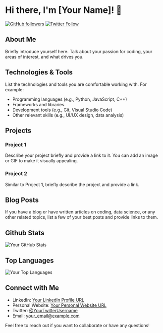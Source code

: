 # Hi there, I'm [Your Name]! 👋

[![GitHub followers](https://img.shields.io/github/followers/your_username?label=Follow&style=social)](https://github.com/your_username)
[![Twitter Follow](https://img.shields.io/twitter/follow/your_twitter_username?style=social)](https://twitter.com/your_twitter_username)

## About Me

Briefly introduce yourself here. Talk about your passion for coding, your areas of interest, and what drives you.

## Technologies & Tools

List the technologies and tools you are comfortable working with. For example:
- Programming languages (e.g., Python, JavaScript, C++)
- Frameworks and libraries
- Development tools (e.g., Git, Visual Studio Code)
- Other relevant skills (e.g., UI/UX design, data analysis)

## Projects

### Project 1
Describe your project briefly and provide a link to it. You can add an image or GIF to make it visually appealing.

### Project 2
Similar to Project 1, briefly describe the project and provide a link.

## Blog Posts

If you have a blog or have written articles on coding, data science, or any other related topics, list a few of your best posts and provide links to them.

## Github Stats

![Your GitHub Stats](https://github-readme-stats.vercel.app/api?username=your_username&show_icons=true&hide=issues,contribs&theme=radical)

## Top Languages

![Your Top Languages](https://github-readme-stats.vercel.app/api/top-langs/?username=your_username&layout=compact&theme=radical)

## Connect with Me

- LinkedIn: [Your LinkedIn Profile URL](LinkedIn_Profile_URL)
- Personal Website: [Your Personal Website URL](Your_Personal_Website_URL)
- Twitter: [@YourTwitterUsername](https://twitter.com/YourTwitterUsername)
- Email: your_email@example.com

Feel free to reach out if you want to collaborate or have any questions!
